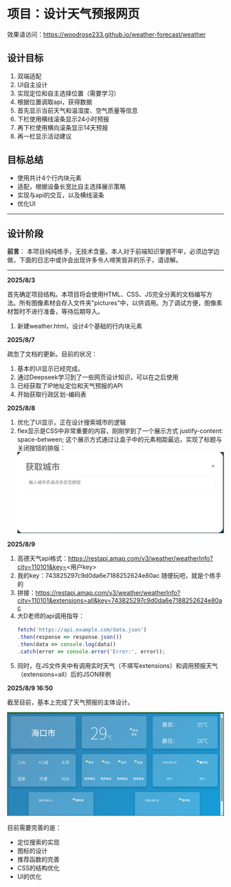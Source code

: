 # 项目：设计天气预报网页

效果请访问：https://woodrose233.github.io/weather-forecast/weather

## 设计目标
1. 双端适配
2. UI自主设计
3. 实现定位和自主选择位置（需要学习）
4. 根据位置调取api，获得数据
5. 首先显示当前天气和温湿度、空气质量等信息
6. 下栏使用横线滚条显示24小时预报
7. 再下栏使用横向滚条显示14天预报
8. 再一栏显示活动建议

## 目标总结
+ 使用共计4个行内块元素
+ 适配，根据设备长宽比自主选择展示策略
+ 实现与api的交互，以及横线滚条
+ 优化UI

---

## 设计阶段

**前言**： 本项目纯纯练手，无技术含量。本人对于前端知识掌握不牢，必须边学边做，下面的日志中或许会出现许多令人啼笑皆非的乐子，请谅解。

---
**2025/8/3**

首先确定项目结构。本项目将会使用HTML、CSS、JS完全分离的文档编写方法。所有图像素材会存入文件夹"pictures"中，以供调用。为了调试方便，图像素材暂时不进行准备，等待后期导入。

1. 新建weather.html，设计4个基础的行内块元素

**2025/8/7**

疏忽了文档的更新。目前的状况：
1. 基本的UI显示已经完成。
2. 通过Deepseek学习到了一些网页设计知识，可以在之后使用
3. 已经获取了IP地址定位和天气预报的API
4. 开始获取行政区划-编码表

**2025/8/8**
1. 优化了UI显示，正在设计搜索城市的逻辑
2. flex显示是CSS中非常重要的内容，刚刚学到了一个展示方式 justify-content: space-between;
这个展示方式通过让盒子中的元素相距最远，实现了标题与关闭按钮的排版：
![alt text](noteImages\note1_space_between.png)

**2025/8/9**
1. 高德天气api格式：https://restapi.amap.com/v3/weather/weatherInfo?city=110101&key=<用户key>
2. 我的key：743825297c9d0da6e7188252624e80ac 随便玩吧，就是个练手的
3. 拼接：https://restapi.amap.com/v3/weather/weatherInfo?city=110101&extensions=all&key=743825297c9d0da6e7188252624e80ac
4. 大D老师的api调用指导：
    ```JavaScript
    fetch('https://api.example.com/data.json')
    .then(response => response.json())
    .then(data => console.log(data))
    .catch(error => console.error('Error:', error));
    ```
5. 同时，在JS文件夹中有调用实时天气（不填写extensions）和调用预报天气（extensions=all）后的JSON样例

**2025/8/9 16:50**

截至目前，基本上完成了天气预报的主体设计。

![alt text](noteImages\note2_web_example.png)

目前需要完善的是：
+ 定位搜索的实现
+ 图标的设计
+ 推荐函数的完善
+ CSS的结构优化
+ UI的优化
